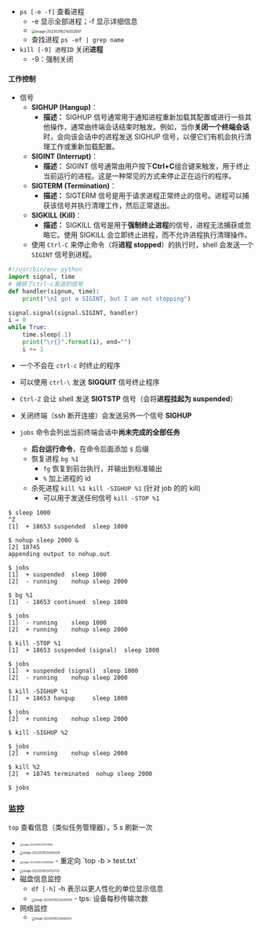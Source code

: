 - `ps [-e -f]` 查看进程
  - -e 显示全部进程；-f 显示详细信息
  - <img src="https://thdlrt.oss-cn-beijing.aliyuncs.com/image-20230316214302697.png" alt="image-20230316214302697" style="zoom:50%;" />
  - 查找进程 `ps -ef | grep name`
- `kill [-9] 进程ID` 关闭**进程**
  - -9：强制关闭

#### 工作控制

- 信号
  - **SIGHUP (Hangup)**：
    - **描述：** SIGHUP 信号通常用于通知进程重新加载其配置或进行一些其他操作，通常由终端会话结束时触发。例如，当你**关闭一个终端会话**时，会向该会话中的进程发送 SIGHUP 信号，以便它们有机会执行清理工作或重新加载配置。
  - **SIGINT (Interrupt)**：
    - **描述：** SIGINT 信号通常由用户按下**Ctrl+C**组合键来触发，用于终止当前运行的进程。这是一种常见的方式来停止正在运行的程序。
  - **SIGTERM (Termination)**：
    - **描述：** SIGTERM 信号是用于请求进程正常终止的信号。进程可以捕获该信号并执行清理工作，然后正常退出。
  - **SIGKILL (Kill)**：
    - **描述：** SIGKILL 信号是用于**强制终止进程**的信号，进程无法捕获或忽略它。使用 SIGKILL 会立即终止进程，而不允许进程执行清理操作。
  - 使用 `Ctrl-C` 来停止命令（将**进程 stopped**）的执行时，shell 会发送一个 `SIGINT` 信号到进程。


```python
#!/usr/bin/env python
import signal, time
# 捕获了ctrl-c发送的信号
def handler(signum, time):
    print("\nI got a SIGINT, but I am not stopping")

signal.signal(signal.SIGINT, handler)
i = 0
while True:
    time.sleep(.1)
    print("\r{}".format(i), end="")
    i += 1
```

- 一个不会在 `ctrl-c` 时终止的程序
- 可以使用 `ctrl-\` 发送 **SIGQUIT** 信号终止程序
- `Ctrl-Z` 会让 shell 发送 **SIGTSTP** 信号（会将**进程挂起为 suspended**）
- 关闭终端（ssh 断开连接）会发送另外一个信号 **SIGHUP**

- `jobs` 命令会列出当前终端会话中**尚未完成的全部任务**
  - **后台运行命令**，在命令后面添加 `$` 后缀
  - 恢复进程 `bg %1`
    - `fg` 恢复到前台执行，并输出到标准输出
    - `%` 加上进程的 id
  - 杀死进程 `kill %1 kill -SIGHUP %1` (针对 job 的的 kill)
    - 可以用于发送任何信号 `kill -STOP %1`
```shell
$ sleep 1000
^Z
[1]  + 18653 suspended  sleep 1000

$ nohup sleep 2000 &
[2] 18745
appending output to nohup.out

$ jobs
[1]  + suspended  sleep 1000
[2]  - running    nohup sleep 2000

$ bg %1
[1]  - 18653 continued  sleep 1000

$ jobs
[1]  - running    sleep 1000
[2]  + running    nohup sleep 2000

$ kill -STOP %1
[1]  + 18653 suspended (signal)  sleep 1000

$ jobs
[1]  + suspended (signal)  sleep 1000
[2]  - running    nohup sleep 2000

$ kill -SIGHUP %1
[1]  + 18653 hangup     sleep 1000

$ jobs
[2]  + running    nohup sleep 2000

$ kill -SIGHUP %2

$ jobs
[2]  + running    nohup sleep 2000

$ kill %2
[2]  + 18745 terminated  nohup sleep 2000

$ jobs
```

### 监控

`top` 查看信息（类似任务管理器），5 s 刷新一次
  - <img src="https://thdlrt.oss-cn-beijing.aliyuncs.com/image-20230316233157886.png" alt="image-20230316233157886" style="zoom: 33%;" />
  - <img src="https://thdlrt.oss-cn-beijing.aliyuncs.com/image-20230316233509376.png" alt="image-20230316233509376" style="zoom: 40%;" />
  - <img src="https://thdlrt.oss-cn-beijing.aliyuncs.com/image-20230316233650098.png" alt="image-20230316233650098" style="zoom: 33%;" />
    - 重定向 `top -b > test.txt`
  - <img src="https://thdlrt.oss-cn-beijing.aliyuncs.com/image-20230316234133725.png" alt="image-20230316234133725" style="zoom: 40%;" />
- 磁盘信息监控
  - `df [-h]` -h 表示以更人性化的单位显示信息
  - <img src="https://thdlrt.oss-cn-beijing.aliyuncs.com/image-20230316234345059.png" alt="image-20230316234345059" style="zoom: 40%;" />
    - tps: 设备每秒传输次数
- 网络监控
  - <img src="https://thdlrt.oss-cn-beijing.aliyuncs.com/image-20230316234642412.png" alt="image-20230316234642412" style="zoom: 40%;" />